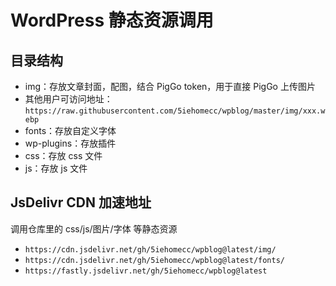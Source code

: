 # WordPress 静态资源调用

## 目录结构
- img：存放文章封面，配图，结合 PigGo token，用于直接 PigGo 上传图片
 - 其他用户可访问地址：`https://raw.githubusercontent.com/5iehomecc/wpblog/master/img/xxx.webp`
- fonts：存放自定义字体
- wp-plugins：存放插件
- css：存放 css 文件
- js：存放 js 文件

## JsDelivr CDN 加速地址
调用仓库里的 css/js/图片/字体 等静态资源
- `https://cdn.jsdelivr.net/gh/5iehomecc/wpblog@latest/img/`
- `https://cdn.jsdelivr.net/gh/5iehomecc/wpblog@latest/fonts/`
- `https://fastly.jsdelivr.net/gh/5iehomecc/wpblog@latest`
